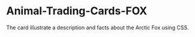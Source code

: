 # Animal-Trading-Cards-FOX

The card illustrate a description and facts about the Arctic Fox using CSS.
